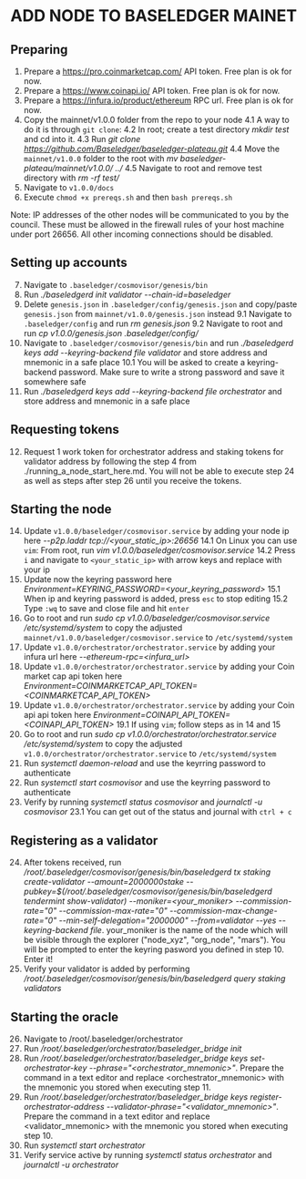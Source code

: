 # ADD NODE TO BASELEDGER MAINET


## Preparing

1.  Prepare a https://pro.coinmarketcap.com/ API token. Free plan is ok for now.
2.  Prepare a https://www.coinapi.io/ API token. Free plan is ok for now.
3.  Prepare a https://infura.io/product/ethereum RPC url. Free plan is ok for now.
4.  Copy the mainnet/v1.0.0 folder from the repo to your node
    4.1 A way to do it is through `git clone`:
    4.2 In root; create a test directory *mkdir test* and cd into it.
    4.3 Run *git clone https://github.com/Baseledger/baseledger-plateau.git*
    4.4 Move the `mainnet/v1.0.0` folder to the root with *mv baseledger-plateau/mainnet/v1.0.0/ ../*
    4.5 Navigate to root and remove test directory with *rm -rf test/*
5.  Navigate to `v1.0.0/docs`
6.  Execute `chmod +x prereqs.sh` and then `bash prereqs.sh`

Note: IP addresses of the other nodes will be communicated to you by the council. These must be allowed in the firewall rules of your host machine under port 26656. All other incoming connections should be disabled.

## Setting up accounts

7.  Navigate to `.baseledger/cosmovisor/genesis/bin`
8.  Run *./baseledgerd init validator --chain-id=baseledger*
9.  Delete `genesis.json` in `.baseledger/config/genesis.json` and copy/paste `genesis.json` from `mainnet/v1.0.0/genesis.json` instead
    9.1 Navigate to `.baseledger/config` and run *rm genesis.json*
    9.2 Navigate to root and run *cp v1.0.0/genesis.json .baseledger/config/*
10.  Navigate to `.baseledger/cosmovisor/genesis/bin` and run *./baseledgerd keys add --keyring-backend file validator* and store address and  mnemonic in a safe place
    10.1 You will be asked to create a keyring-backend password. Make sure to write a strong password and save it somewhere safe
11. Run *./baseledgerd keys add --keyring-backend file orchestrator* and store address and mnemonic in a safe place

## Requesting tokens

12. Request 1 work token for orchestrator address and staking tokens for validator address by following the step 4 from ./running_a_node_start_here.md. You will not be able to execute step 24 as well as steps after step 26 until you receive the tokens.

## Starting the node

14. Update `v1.0.0/baseledger/cosmovisor.service` by adding your node ip here *--p2p.laddr tcp://<your_static_ip>:26656*
    14.1 On Linux you can use `vim`: From root, run *vim v1.0.0/baseledger/cosmovisor.service*
    14.2 Press `i` and navigate to `<your_static_ip>` with arrow keys and replace with your ip
15. Update now the keyring password here *Environment=KEYRING_PASSWORD=<your_keyring_password>*
    15.1 When ip and keyring password is added, press `esc` to stop editing
    15.2 Type `:wq` to save and close file and hit `enter`
16. Go to root and run *sudo cp v1.0.0/baseledger/cosmovisor.service /etc/systemd/system* to copy the adjusted `mainnet/v1.0.0/baseledger/cosmovisor.service` to `/etc/systemd/system`
17. Update `v1.0.0/orchestrator/orchestrator.service` by adding your infura url here *--ethereum-rpc=<infura_url>*
18. Update `v1.0.0/orchestrator/orchestrator.service` by adding your Coin market cap api token here *Environment=COINMARKETCAP_API_TOKEN=<COINMARKETCAP_API_TOKEN>*
19. Update `v1.0.0/orchestrator/orchestrator.service` by adding your Coin api api token here *Environment=COINAPI_API_TOKEN=<COINAPI_API_TOKEN>*
    19.1 If using `vim`; follow steps as in 14 and 15
20. Go to root and run *sudo cp v1.0.0/orchestrator/orchestrator.service /etc/systemd/system* to copy the adjusted `v1.0.0/orchestrator/orchestrator.service` to `/etc/systemd/system`
21. Run *systemctl daemon-reload* and use the keyrring password to authenticate
22. Run *systemctl start cosmovisor* and use the keyrring password to authenticate
23. Verify by running *systemctl status cosmovisor* and *journalctl -u cosmovisor*
    23.1 You can get out of the status and journal with `ctrl + c`

## Registering as a validator

24. After tokens received, run */root/.baseledger/cosmovisor/genesis/bin/baseledgerd tx staking create-validator --amount=2000000stake --pubkey=$(/root/.baseledger/cosmovisor/genesis/bin/baseledgerd tendermint show-validator) --moniker=<your_moniker> --commission-rate="0" --commission-max-rate="0" --commission-max-change-rate="0" --min-self-delegation="2000000" --from=validator --yes --keyring-backend file*. your_moniker is the name of the node which will be visible through the explorer ("node_xyz", "org_node", "mars"). You will be prompted to enter the keyring pasword you defined in step 10. Enter it!
25. Verify your validator is added by performing */root/.baseledger/cosmovisor/genesis/bin/baseledgerd query staking validators*

## Starting the oracle

26. Navigate to /root/.baseledger/orchestrator
27. Run */root/.baseledger/orchestrator/baseledger_bridge init*
28. Run */root/.baseledger/orchestrator/baseledger_bridge keys set-orchestrator-key --phrase="<orchestrator_mnemonic>"*. Prepare the command in a text editor and replace <orchestrator_mnemonic>  with the mnemonic you stored when executing step 11.
29. Run */root/.baseledger/orchestrator/baseledger_bridge keys register-orchestrator-address --validator-phrase="<validator_mnemonic>"*. Prepare the command in a text editor and replace <validator_mnemonic>  with the mnemonic you stored when executing step 10.
30. Run *systemctl start orchestrator*
31. Verify service active by running *systemctl status orchestrator* and *journalctl -u orchestrator*
